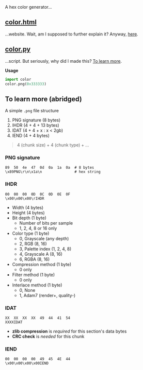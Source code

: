 A hex color generator...

## [color.html](color.html)

...website. 
Wait, am I supposed to further explain it? 
Anyway, [here](color.html).

## [color.py](color.py)

...script. 
But seriously, why did I made this?
[To learn more](https://www.w3.org/TR/PNG-Structure.html).

**Usage**

```py
import color
color.png(0x333333)
```

## To learn more (abridged)

A simple `.png` file structure

1. PNG signature (8 bytes)
2. IHDR (4 + 4 + 13 bytes)
3. IDAT (4 + 4 + x : x < 2gb)
4. IEND (4 + 4 bytes)

> 4 (chunk size) + 4 (chunk type) + ...  

### PNG signature

 ```
 89  50  4e  47  0d  0a  1a  0a  # 8 bytes
\x89PNG\r\n\x1a\n               # hex string
```

### IHDR

```
00  00  00  0D  0C  0D  0E  0F
\x00\x00\x00\rIHDR
```

- Width (4 bytes)
- Height (4 bytes)
- Bit depth (1 byte)
    - Number of bits per sample
    - 1, 2, 4, 8 or 16 only
- Color type (1 byte)
    - 0, Grayscale (any depth)
    - 2, RGB (8, 16)
    - 3, Palette index (1, 2, 4, 8)
    - 4, Grayscale A (8, 16)
    - 6, RGBA (8, 16)
- Compression method (1 byte)
    - 0 only
- Filter method (1 byte)
    - 0 only
- Interlace method (1 byte)
    - 0, None
    - 1, Adam7 (render+, quality-)

### IDAT

```
XX  XX  XX  XX  49  44  41  54
XXXXIDAT
```

- **zlib compression** is *required* for this section's data bytes
- **CRC check** is *needed* for this chunk 

### IEND

```
00  00  00  00  49  45  4E  44
\x00\x00\x00\x00IEND
```
